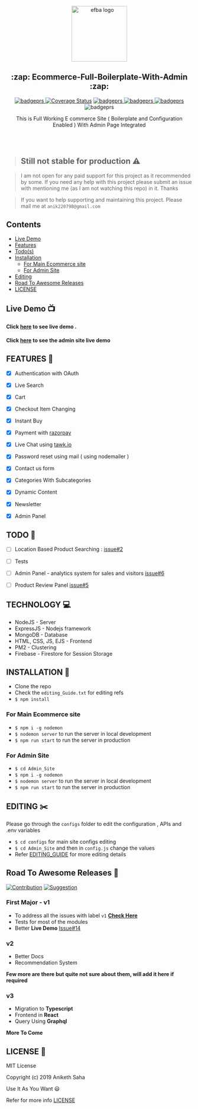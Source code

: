 <p align="center">

  <img alt="efba logo" src="https://i.imgur.com/CS05H7T.png" width="150px" />
</p>
<h2 align="center">:zap: Ecommerce-Full-Boilerplate-With-Admin :zap:</h2>
<p align="center">
   <a href="https://travis-ci.org/anikethsaha/Ecommerce-Full-Boilerplate-With-Admin/branches">
    <img alt="badgeprs" src="https://travis-ci.org/anikethsaha/Ecommerce-Full-Boilerplate-With-Admin.svg?branch=master" />
  </a>
  <a href='https://coveralls.io/github/anikethsaha/Ecommerce-Full-Boilerplate-With-Admin?branch=master'><img src='https://coveralls.io/repos/github/anikethsaha/Ecommerce-Full-Boilerplate-With-Admin/badge.svg?branch=master' alt='Coverage Status' /></a>

  <a href="https://gitter.im/Ecommerce-Full-Boilerplate-With-Admin/community?utm_source=badge&utm_medium=badge&utm_campaign=pr-badge">
    <img alt="badgeprs" src="https://badges.gitter.im/Ecommerce-Full-Boilerplate-With-Admin/community.svg" />
  </a>
  <a href="https://dependabot.com/">
    <img alt="badgeprs" src="https://badgen.net/badge/Dependabot/enabled/green?icon=dependabot" />
  </a>
  <a href="https://opensource.org/licenses/MIT">
    <img alt="badgeprs" src="https://img.shields.io/badge/License-MIT-yellow.svg" />
  </a>
  <img alt="badgeprs" src="https://img.shields.io/badge/PRs-Welcome-green.svg" />
</p>



<p align="center">
  This is Full Working E commerce Site ( Boilerplate and Configuration Enabled ) With Admin Page Integrated
</p>
<br><br>



> ## Still not stable for production  :warning:

> I am not open for any paid support for this project as it recommended by some. If you need any help with this project please submit an issue with mentioning me (as I am not watching this repo) in it. Thanks

> If you want to help supporting and maintaining this project. Please mail me at `anik220798@gmail.com` 

## Contents
- [Live Demo](#live-demo-tv)
- [Features](#features-tada)
- [Todo(s)](#todo-pencil)
- [Installation](#installation-hammer)
  - [For Main Ecommerce site](#for-main-ecommerce-site)
  - [For Admin Site](#for-admin-site)
- [Editing](#editing-scissors)
- [Road To Awesome Releases](#road-to-awesome-releases-newspaper)
- [LICENSE](#license-bookmark)








## Live Demo :tv:
#### Click [here](https://gentle-eyrie-53138.herokuapp.com/) to see live demo . 
#### Click [here](https://immense-refuge-43321.herokuapp.com/login) to see the admin site live demo 


## FEATURES :tada:
- [x] Authentication with OAuth
- [x] Live Search
- [x] Cart
- [x] Checkout Item Changing
- [x] Instant Buy
- [x] Payment with [razorpay](https://razorpay.com/)
- [x] Live Chat using [tawk.io](https://www.tawk.to)
- [x] Password reset using mail ( using nodemailer )
- [x] Contact us form
- [x] Categories With Subcategories
- [x] Dynamic Content
- [x] Newsletter
- [x] Admin Panel






## TODO :pencil:
- [ ] Location Based Product Searching :  [issue#2](https://github.com/anikethsaha/Ecommerce-Full-Boilerplate-With-Admin/issues/2)
- [ ] Tests
- [ ] Admin Panel - analytics system for sales and visitors [issue#6](https://github.com/anikethsaha/Ecommerce-Full-Boilerplate-With-Admin/issues/6) 
- [ ] Product Review Panel [issue#5](https://github.com/anikethsaha/Ecommerce-Full-Boilerplate-With-Admin/issues/5)







## TECHNOLOGY :computer:
- NodeJS - Server
- ExpressJS - Nodejs framework
- MongoDB - Database
- HTML, CSS, JS, EJS - Frontend
- PM2 - Clustering
- Firebase - Firestore for Session Storage





## INSTALLATION :hammer:

* Clone the repo
* Check the `editing_Guide.txt` for editing refs
* `$ npm install`

### For Main Ecommerce site
* `$ npm i -g nodemon`
* `$ nodemon server` to run the server in local development
* `$ npm run start` to run the server in production

### For Admin Site
* `$ cd Admin_Site`
* `$ npm i -g nodemon`
* `$ nodemon server` to run the server in local development
* `$ npm run start` to run the server in production







## EDITING :scissors:
Please go through the `configs` folder to edit the configuration , APIs and .env variables
* `$ cd configs` for main site configs editing
* `$ cd Admin_Site` and then in `config.js` change the values
* Refer [EDITING_GUIDE](https://github.com/anikethsaha/Ecommerce-Full-Boilerplate-With-Admin/blob/master/EDITING_GUIDE.md) for more editing details







## Road To Awesome Releases :newspaper:
[![Contribution](https://img.shields.io/badge/Contribution-Welcome-green.svg)](https://img.shields.io/badge/Contribution-Welcome-green.svg)
[![Suggestion](https://img.shields.io/badge/Suggestions-Welcome-brightgreen.svg
)](https://img.shields.io/badge/Suggestions-Welcome-brightgreen.svg
)



### First Major - v1
- To address all the issues with label `v1` **[Check Here](https://github.com/anikethsaha/Ecommerce-Full-Boilerplate-With-Admin/issues?q=is%3Aissue+is%3Aopen+label%3Av1)**
- Tests for most of the modules
- Better **Live Demo** [Issue#14](https://github.com/anikethsaha/Ecommerce-Full-Boilerplate-With-Admin/issues/14)


### v2
- Better Docs
- Recommendation System

**Few more are there but quite not sure about them, will add it here if required**

### v3
- Migration to **Typescript**
- Frontend in **React**
- Query Using **Graphql**

**More To Come**






## LICENSE :bookmark:

MIT License

Copyright (c) 2019 Aniketh Saha

Use It As You Want :smiley:

Refer for more info [LICENSE](https://github.com/anikethsaha/Ecommerce-Full-Boilerplate-With-Admin/blob/master/LICENSE)
